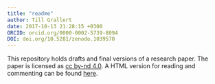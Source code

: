 ```yaml
---
title: "readme"
author: Till Grallert
date: 2017-10-13 21:28:15 +0300
ORCID: orcid.org/0000-0002-5739-8094
DOI: doi.org/10.5281/zenodo.1039570
---
```


This repository holds drafts and final versions of a research paper. The paper is licensed as [cc by-nd 4.0](http://creativecommons.org/licenses/by-nd/4.0/). A HTML version for reading and commenting can be found [here](https://tillgrallert.github.io/p53a1128b).
